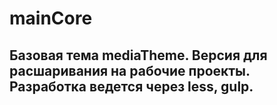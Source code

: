 # mainCore
Базовая тема mediaTheme. Версия для расшаривания на рабочие проекты. Разработка ведется через less, gulp.
---

